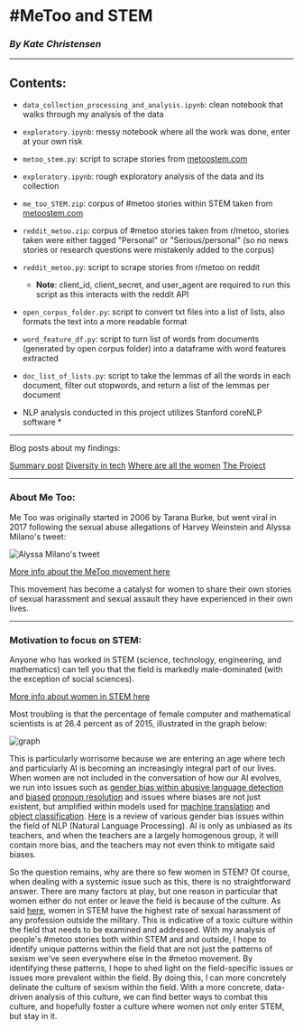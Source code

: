 # #MeToo and STEM
### _By Kate Christensen_

_____________
## Contents:
- `data_collection_processing_and_analysis.ipynb`: clean notebook that walks through my analysis of the data

- `exploratory.ipynb`: messy notebook where all the work was done, enter at your own risk

- `metoo_stem.py`: script to scrape stories from [metoostem.com](https://metoostem.com/stories/) 

- `exploratory.ipynb`: rough exploratory analysis of the data and its collection

- `me_too_STEM.zip`: corpus of #metoo stories within STEM taken from [metoostem.com](https://metoostem.com/stories/)

- `reddit_metoo.zip`: corpus of #metoo stories taken from r/metoo, stories taken were either tagged "Personal" or "Serious/personal" (so no news stories or research questions were mistakenly added to the corpus)

- `reddit_metoo.py`: script to scrape stories from r/metoo on reddit
    - **Note**: client_id, client_secret, and user_agent are required to run this script as this interacts with the reddit API

- `open_corpus_folder.py`: script to convert txt files into a list of lists, also formats the text into a more readable format

- `word_feature_df.py`: script to turn list of words from documents (generated by open corpus folder) into a dataframe with word features extracted 

- `doc_list_of_lists.py`: script to take the lemmas of all the words in each document, filter out stopwords, and return a list of the lemmas per document

* NLP analysis conducted in this project utilizes Stanford coreNLP software *

______________________________

Blog posts about my findings:

[Summary post](https://objectorientedmemes.home.blog/2019/11/12/summary-of-the-last-three-posts/)
[Diversity in tech](https://objectorientedmemes.home.blog/2019/11/11/why-should-we-care-about-diversity-in-tech/)
[Where are all the women](https://objectorientedmemes.home.blog/2019/11/11/where-are-all-the-women/)
[The Project](https://objectorientedmemes.home.blog/2019/11/11/the-one-where-i-pick-the-most-emotionally-exhausting-topic-i-could-think-of-for-my-capstone-project/)
______________________________

### About Me Too:
Me Too was originally started in 2006 by Tarana Burke, but went viral in 2017 following the sexual abuse allegations of Harvey Weinstein and Alyssa Milano's tweet: 

![Alyssa Milano's tweet](https://mediad.publicbroadcasting.net/p/ipr/files/styles/x_large/public/201811/MeTooAlyssa.JPG)

[More info about the MeToo movement here](https://en.wikipedia.org/wiki/Me_Too_movement)

This movement has become a catalyst for women to share their own stories of sexual harassment and sexual assault they have experienced in their own lives. 
________________

### Motivation to focus on STEM:
Anyone who has worked in STEM (science, technology, engineering, and mathematics) can tell you that the field is markedly male-dominated (with the exception of social sciences).

[More info about women in STEM here](https://en.wikipedia.org/wiki/Women_in_STEM_fields)

Most troubling is that the percentage of female computer and mathematical scientists is at 26.4 percent as of 2015, illustrated in the graph below:

![graph](https://www.nsf.gov/statistics/2018/nsb20181/assets/901/figures/fig03-27.png) 

This is particularly worrisome because we are entering an age where tech and particularly AI is becoming an increasingly integral part of our lives. When women are not included in the conversation of how our AI evolves, we run into issues such as [gender bias within abusive language detection](https://www.aclweb.org/anthology/D18-1302/) and [biased](https://www.aclweb.org/anthology/W19-3801/) [pronoun resolution](https://www.aclweb.org/anthology/N18-2002/) and issues where biases are not just existent, but amplified within models used for [machine translation](https://medium.com/@laurahelendouglas/ai-is-not-just-learning-our-biases-it-is-amplifying-them-4d0dee75931d) and [object classification](https://www.aclweb.org/anthology/D17-1323/). [Here](https://www.aclweb.org/anthology/P19-1159.pdf) is a review of various gender bias issues within the field of NLP (Natural Language Processing). AI is only as unbiased as its teachers, and when the teachers are a largely homogenous group, it will contain more bias, and the teachers may not even think to mitigate said biases. 

So the question remains, why are there so few women in STEM? Of course, when dealing with a systemic issue such as this, there is no straightforward answer. There are many factors at play, but one reason in particular that women either do not enter or leave the field is because of the culture. As said [here](https://metoostem.com/), women in STEM have the highest rate of sexual harassment of any profession outside the military. This is indicative of a toxic culture within the field that needs to be examined and addressed. With my analysis of people's #metoo stories both within STEM and and outside, I hope to identify unique patterns within the field that are not just the patterns of sexism we've seen everywhere else in the #metoo movement. By identifying these patterns, I hope to shed light on the field-specific issues or issues more prevalent within the field. By doing this, I can more concretely delinate the culture of sexism within the field. With a more concrete, data-driven analysis of this culture, we can find better ways to combat this culture, and hopefully foster a culture where women not only enter STEM, but stay in it.
